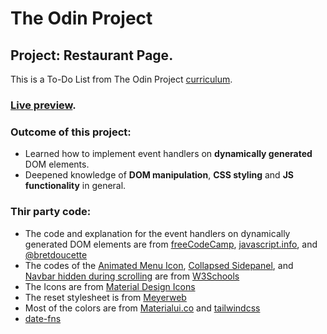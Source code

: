 # The Odin Project
## Project: Restaurant Page.
This is a To-Do List from The Odin Project [curriculum](https://www.theodinproject.com/lessons/node-path-javascript-todo-list).
### [Live preview](https://dantenebris.github.io/Project-Todo-List/).
### Outcome of this project:
- Learned how to implement event handlers on  **dynamically generated** DOM elements.
- Deepened knowledge of **DOM manipulation**, **CSS styling** and **JS functionality** in general.
### Thir party code:
- The code and explanation for the event handlers on dynamically generated DOM elements are from [freeCodeCamp](https://forum.freecodecamp.org/t/event-handlers-on-dynamically-generated-dom-element-does-not-work-until-page-refresh/361243), [javascript.info](https://javascript.info/event-delegation), and [@bretdoucette](https://medium.com/@bretdoucette/part-4-what-is-event-delegation-in-javascript-f5c8c0de2983)
- The codes of the [Animated Menu Icon](www.w3schools.com/howto/howto_css_menu_icon.asp), [Collapsed Sidepanel](www.w3schools.com/howto/howto_js_collapse_sidepanel.asp), and [Navbar hidden during scrolling](www.w3schools.com/howto/howto_js_navbar_hide_scroll.asp) are from [W3Schools](www.w3schools.com/howto/)
- The Icons are from [Material Design Icons](https://materialdesignicons.com/)
- The reset stylesheet is from [Meyerweb](http://meyerweb.com/eric/tools/css/reset)
- Most of the colors are from [Materialui.co](https://materialui.co/colors/) and [tailwindcss](https://tailwindcss.com/docs/customizing-colors)
- [date-fns](https://github.com/date-fns/date-fns)